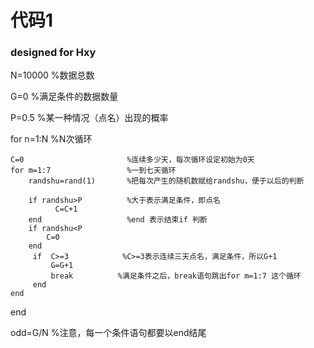 #   代码1
###  designed for Hxy


N=10000                       %数据总数

G=0                        %满足条件的数据数量
                
P=0.5                         %某一种情况（点名）出现的概率

for n=1:N                     %N次循环
   
    C=0                       %连续多少天，每次循环设定初始为0天
    for m=1:7                 %一到七天循环
        randshu=rand(1)       %把每次产生的随机数赋给randshu，便于以后的判断
        
        if randshu>P          %大于表示满足条件，即点名
              C=C+1
        end                   %end 表示结束if 判断
        if randshu<P
            C=0
        end
         if  C>=3            %C>=3表示连续三天点名，满足条件，所以G+1
             G=G+1
             break          %满足条件之后，break语句跳出for m=1:7 这个循环
         end
    end     
end
     
odd=G/N                       %注意，每一个条件语句都要以end结尾
